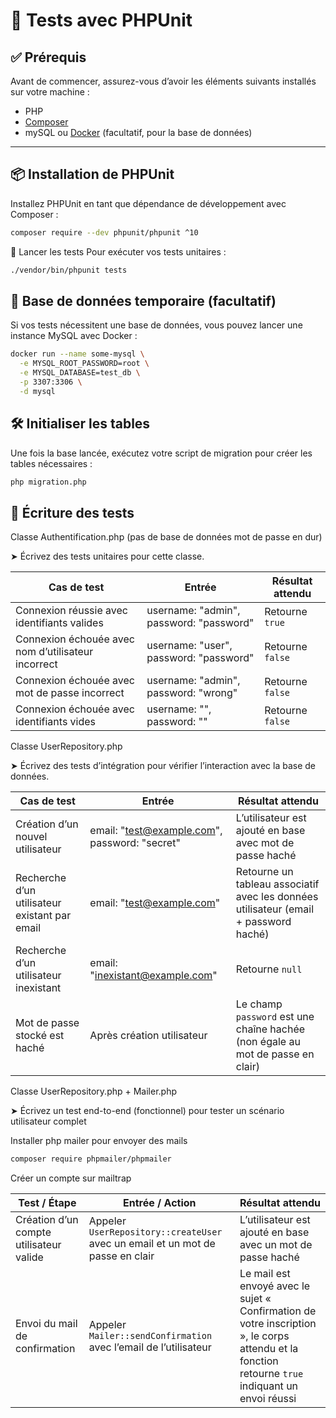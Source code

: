 # 🧪 Tests avec PHPUnit

## ✅ Prérequis

Avant de commencer, assurez-vous d’avoir les éléments suivants installés sur votre machine :

- PHP
- [Composer](https://getcomposer.org/)
- mySQL ou [Docker](https://www.docker.com/) (facultatif, pour la base de données)

---

## 📦 Installation de PHPUnit

Installez PHPUnit en tant que dépendance de développement avec Composer :

```bash
composer require --dev phpunit/phpunit ^10
```

🚀 Lancer les tests
Pour exécuter vos tests unitaires :

```bash
./vendor/bin/phpunit tests
```

## 🐬 Base de données temporaire (facultatif)
Si vos tests nécessitent une base de données, vous pouvez lancer une instance MySQL avec Docker :

```bash
docker run --name some-mysql \
  -e MYSQL_ROOT_PASSWORD=root \
  -e MYSQL_DATABASE=test_db \
  -p 3307:3306 \
  -d mysql
```

## 🛠️ Initialiser les tables
Une fois la base lancée, exécutez votre script de migration pour créer les tables nécessaires :

```bash
php migration.php
```

## 🧪 Écriture des tests
Classe Authentification.php (pas de base de données mot de passe en dur)

➤ Écrivez des tests unitaires pour cette classe.

| Cas de test                                    | Entrée                       | Résultat attendu                       |
|------------------------------------------------|------------------------------|--------------------------------------|
| Connexion réussie avec identifiants valides    | username: "admin", password: "password" | Retourne `true`                       |
| Connexion échouée avec nom d’utilisateur incorrect | username: "user", password: "password"  | Retourne `false`                      |
| Connexion échouée avec mot de passe incorrect  | username: "admin", password: "wrong"    | Retourne `false`                      |
| Connexion échouée avec identifiants vides      | username: "", password: ""               | Retourne `false`                      |


Classe UserRepository.php

➤ Écrivez des tests d’intégration pour vérifier l’interaction avec la base de données.

| Cas de test                                    | Entrée                              | Résultat attendu                                  |
|------------------------------------------------|-------------------------------------|--------------------------------------------------|
| Création d’un nouvel utilisateur                | email: "test@example.com", password: "secret" | L’utilisateur est ajouté en base avec mot de passe haché |
| Recherche d’un utilisateur existant par email  | email: "test@example.com"           | Retourne un tableau associatif avec les données utilisateur (email + password haché) |
| Recherche d’un utilisateur inexistant           | email: "inexistant@example.com"    | Retourne `null`                                   |
| Mot de passe stocké est haché                    | Après création utilisateur          | Le champ `password` est une chaîne hachée (non égale au mot de passe en clair) |

Classe UserRepository.php + Mailer.php

➤ Écrivez un test end-to-end (fonctionnel) pour tester un scénario utilisateur complet

Installer php mailer pour envoyer des mails
```bash
composer require phpmailer/phpmailer
```
Créer un compte sur mailtrap

| Test / Étape                                   | Entrée / Action                             | Résultat attendu                                          |
|------------------------------------------------|--------------------------------------------|-----------------------------------------------------------|
| Création d’un compte utilisateur valide          | Appeler `UserRepository::createUser` avec un email et un mot de passe en clair | L’utilisateur est ajouté en base avec un mot de passe haché |
| Envoi du mail de confirmation                     | Appeler `Mailer::sendConfirmation` avec l’email de l’utilisateur | Le mail est envoyé avec le sujet « Confirmation de votre inscription », le corps attendu et la fonction retourne `true` indiquant un envoi réussi |
             